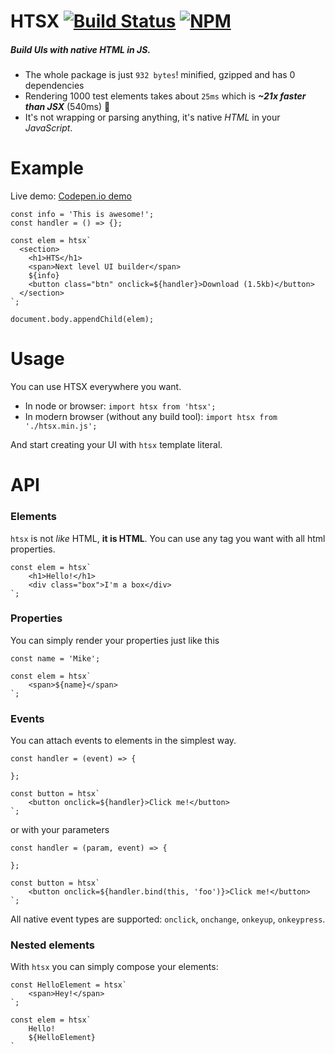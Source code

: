 # **HTSX** [![Build Status](https://travis-ci.org/michaljach/hts.svg?branch=master)](https://travis-ci.org/michaljach/hts) [![NPM](https://img.shields.io/npm/v/htsx.svg)](https://www.npmjs.com/package/htsx) 

##### Build UIs with native HTML in JS.
- The whole package is just `932 bytes`! minified, gzipped and has 0 dependencies
- Rendering 1000 test elements takes about `25ms` which is ***~21x faster than JSX*** (540ms) 🚀
- It's not wrapping or parsing anything, it's native *HTML* in your *JavaScript*.

# Example

Live demo: [Codepen.io demo](https://codepen.io/michaljach/project/editor/DYGzJV)

```
const info = 'This is awesome!';
const handler = () => {};

const elem = htsx`
  <section>
    <h1>HTS</h1>
    <span>Next level UI builder</span>
    ${info}
    <button class="btn" onclick=${handler}>Download (1.5kb)</button>
  </section>
`;

document.body.appendChild(elem);
```

# Usage
You can use HTSX everywhere you want.
- In node or browser:
    ```import htsx from 'htsx';```
- In modern browser (without any build tool):
    ```import htsx from './htsx.min.js';```

And start creating your UI with `htsx` template literal.

# API
### Elements
`htsx` is not *like* HTML, **it is HTML**. You can use any tag you want with all html properties.
```
const elem = htsx`
    <h1>Hello!</h1>
    <div class="box">I'm a box</div>
`;
```

### Properties
You can simply render your properties just like this
```
const name = 'Mike';

const elem = htsx`
    <span>${name}</span>
`;
```

### Events
You can attach events to elements in the simplest way.
```
const handler = (event) => {
    
};

const button = htsx`
    <button onclick=${handler}>Click me!</button>
`;
```
or with your parameters
```
const handler = (param, event) => {
    
};

const button = htsx`
    <button onclick=${handler.bind(this, 'foo')}>Click me!</button>
`;
```
All native event types are supported: `onclick`, `onchange`, `onkeyup`, `onkeypress`.

### Nested elements
With `htsx` you can simply compose your elements:
```
const HelloElement = htsx`
    <span>Hey!</span>
`;

const elem = htsx`
    Hello!
    ${HelloElement}
`
```